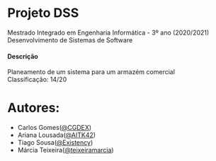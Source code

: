 # Projeto DSS
Mestrado Integrado em Engenharia Informática - 3º ano (2020/2021) </br>
Desenvolvimento de Sistemas de Software

#### Descrição
Planeamento de um sistema para um armazém comercial </br>
Classificação: 14/20 


# Autores:
* Carlos Gomes([@CGDEX](https://github.com/CGDEX))
* Ariana Lousada([@AITK42](https://github.com/AITK42))
* Tiago Sousa([@Existency](https://github.com/Existency))
* Márcia Teixeira([@teixeiramarcia](https://github.com/teixeiramarcia))
